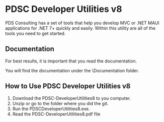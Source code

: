 # PDSC Developer Utilities v8
PDS Consulting has a set of tools that help you develop MVC or .NET MAUI applications for .NET 7+ quickly and easily. Within this utility are all of the tools you need to get started.

## Documentation
For best results, it is important that you read the documentation.

You will find the documentation under the \Documentation folder.

## How to Use PDSC Developer Utilities v8 
1. Download the PDSC-DeveloperUtilities8 to you computer.
2. Unzip or go to the folder where you did the git.
3. Run the PDSCDeveloperUtilities8.exe.
4. Read the PDSC-DeveloperUtilities8.pdf file
